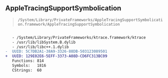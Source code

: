 ## AppleTracingSupportSymbolication

> `/System/Library/PrivateFrameworks/AppleTracingSupportSymbolication.framework/AppleTracingSupportSymbolication`

```diff

   - /System/Library/PrivateFrameworks/ktrace.framework/ktrace
   - /usr/lib/libSystem.B.dylib
   - /usr/lib/libc++.1.dylib
-  UUID: 5C7DB2A1-38A9-3326-88DB-503123089501
+  UUID: 129E02E6-5EFF-3373-A08D-CD6FC313BC09
   Functions: 814
   Symbols:   1816
   CStrings:  60

```
